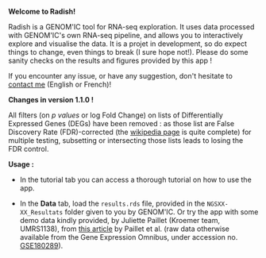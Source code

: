 **Welcome to Radish!**

Radish is a GENOM'IC tool for RNA-seq exploration. It uses data processed with GENOM'IC's own RNA-seq pipeline, and allows you to interactively explore and visualise the data. It is a projet in development, so do expect things to change, even things to break (I sure hope not!). Please do some sanity checks on the results and figures provided by this app !

If you encounter any issue, or have any suggestion, don't hesitate to [contact me](mailto:paul.etheimer@inserm.fr) (English or French)!


**Changes in version 1.1.0 !**

All filters (on *p values* or log Fold Change) on lists of Differentially Expressed Genes (DEGs) have been removed : as those list are False Discovery Rate (FDR)-corrected (the [wikipedia page](https://en.wikipedia.org/wiki/False_discovery_rate) is quite complete) for multiple testing, subsetting or intersecting those lists leads to losing the FDR control.


**Usage :**

- In the tutorial tab you can access a thorough tutorial on how to use the app.

-   In the **Data** tab, load the `results.rds` file, provided in the `NGSXX-XX_Resultats` folder given to you by GENOM'IC. Or try the app with some demo data kindly provided, by Juliette Paillet (Kroemer team, UMRS1138), from [this article](https://doi.org/10.1084/jem.20200853 "Autoimmunity affecting the biliary tract fuels the immunosurveillance of cholangiocarcinoma") by Paillet et al. (raw data otherwise available from the Gene Expression Omnibus, under accession no. [GSE180289](https://www.ncbi.nlm.nih.gov/geo/query/acc.cgi?acc=GSE180289 "Gene Expression Omnibus")).
